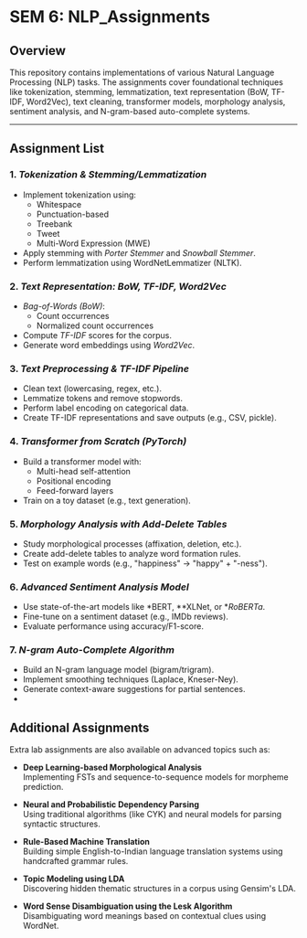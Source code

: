 # SEM 6: NLP_Assignments

## Overview
This repository contains implementations of various Natural Language Processing (NLP) tasks. The assignments cover foundational techniques like tokenization, stemming, lemmatization, text representation (BoW, TF-IDF, Word2Vec), text cleaning, transformer models, morphology analysis, sentiment analysis, and N-gram-based auto-complete systems.

---

## Assignment List

### 1. *Tokenization & Stemming/Lemmatization*
   - Implement tokenization using:
     - Whitespace
     - Punctuation-based
     - Treebank
     - Tweet
     - Multi-Word Expression (MWE)
   - Apply stemming with *Porter Stemmer* and *Snowball Stemmer*.
   - Perform lemmatization using WordNetLemmatizer (NLTK).

### 2. *Text Representation: BoW, TF-IDF, Word2Vec*
   - *Bag-of-Words (BoW)*:
     - Count occurrences
     - Normalized count occurrences
   - Compute *TF-IDF* scores for the corpus.
   - Generate word embeddings using *Word2Vec*.

### 3. *Text Preprocessing & TF-IDF Pipeline*
   - Clean text (lowercasing, regex, etc.).
   - Lemmatize tokens and remove stopwords.
   - Perform label encoding on categorical data.
   - Create TF-IDF representations and save outputs (e.g., CSV, pickle).

### 4. *Transformer from Scratch (PyTorch)*
   - Build a transformer model with:
     - Multi-head self-attention
     - Positional encoding
     - Feed-forward layers
   - Train on a toy dataset (e.g., text generation).

### 5. *Morphology Analysis with Add-Delete Tables*
   - Study morphological processes (affixation, deletion, etc.).
   - Create add-delete tables to analyze word formation rules.
   - Test on example words (e.g., "happiness" → "happy" + "-ness").

### 6. *Advanced Sentiment Analysis Model*
   - Use state-of-the-art models like *BERT, **XLNet, or **RoBERTa*.
   - Fine-tune on a sentiment dataset (e.g., IMDb reviews).
   - Evaluate performance using accuracy/F1-score.

### 7. *N-gram Auto-Complete Algorithm*
   - Build an N-gram language model (bigram/trigram).
   - Implement smoothing techniques (Laplace, Kneser-Ney).
   - Generate context-aware suggestions for partial sentences.
   - 
##  Additional Assignments

Extra lab assignments are also available on advanced topics such as:

- **Deep Learning-based Morphological Analysis**  
  Implementing FSTs and sequence-to-sequence models for morpheme prediction.

- **Neural and Probabilistic Dependency Parsing**  
  Using traditional algorithms (like CYK) and neural models for parsing syntactic structures.

- **Rule-Based Machine Translation**  
  Building simple English-to-Indian language translation systems using handcrafted grammar rules.

- **Topic Modeling using LDA**  
  Discovering hidden thematic structures in a corpus using Gensim's LDA.

- **Word Sense Disambiguation using the Lesk Algorithm**  
  Disambiguating word meanings based on contextual clues using WordNet.
